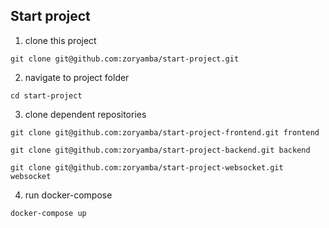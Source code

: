 ## Start project

1. clone this project

`git clone git@github.com:zoryamba/start-project.git`

2. navigate to project folder

`cd start-project`

3. clone dependent repositories

`git clone git@github.com:zoryamba/start-project-frontend.git frontend`

`git clone git@github.com:zoryamba/start-project-backend.git backend`

`git clone git@github.com:zoryamba/start-project-websocket.git websocket`

4. run docker-compose 

`docker-compose up`